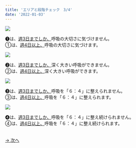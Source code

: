 ```yaml
---
title: 'エリアと段階チェック　3/4'
date: '2022-01-03'
---
```

![](/images/a_01_.jpg)

➊は、[週3日までしか、]()呼吸の大切さに気づけません。   
①は、[週4日以上、]()呼吸の大切さに気づけます。

![](/images/a_02_.jpg)

➋は、[週3日までしか、]()深く大きい呼吸ができません。  
②は、[週4日以上、]()深く大きい呼吸ができます。

![](/images/a_03_.jpg)

➌は、[週3日までしか、]()呼吸を「６：４」に整えられません。  
③は、[週4日以上、]()呼吸を「６：４」に整えられます。

![](/images/a_04_.jpg)

➍は、[週3日までしか、]()呼吸を「６：４」に整え続けられません。     
④は、[週4日以上、]()呼吸を「６：４」に整え続けられます。

　  
[ → 次へ ](/posts/01-4)
